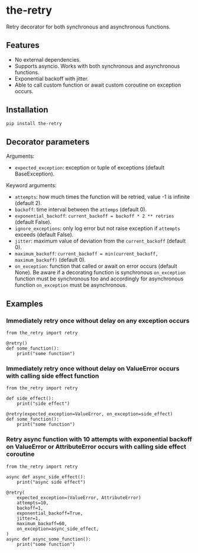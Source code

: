 # the-retry

Retry decorator for both synchronous and asynchronous functions.

## Features

- No external dependencies.
- Supports asyncio. Works with both synchronous and asynchronous functions.
- Exponential backoff with jitter.
- Able to call custom function or await custom coroutine on exception occurs.

## Installation

```bash
pip install the-retry
```

## Decorator parameters

Arguments:

- `expected_exception`:
    exception or tuple of exceptions (default BaseException).

Keyword arguments:

- `attempts`:
    how much times the function will be retried, value -1 is infinite (default 2).
- `backoff`:
    time interval between the `attemps` (default 0).
- `exponential_backoff`:
    `current_backoff = backoff * 2 ** retries` (default False).
- `ignore_exceptions`:
    only log error but not raise exception if `attempts` exceeds (default False).
- `jitter`:
    maximum value of deviation from the `current_backoff` (default 0).
- `maximum_backoff`:
    `current_backoff = min(current_backoff, maximum_backoff)` (default 0).
- `on_exception`:
    function that called or await on error occurs (default None).
    Be aware if a decorating function is synchronous `on_exception` function must be
    synchronous too and accordingly for asynchronous function `on_exception` must be
    asynchronous.

## Examples

### Immediately retry once without delay on any exception occurs

```python3
from the_retry import retry

@retry()
def some_function():
    print("some function")
```

### Immediately retry once without delay on ValueError occurs with calling side effect function

```python3
from the_retry import retry

def side_effect():
    print("side effect")

@retry(expected_exception=ValueError, on_exception=side_effect)
def some_function():
    print("some function")

```

### Retry async function with 10 attempts with exponential backoff on ValueError or AttributeError occurs with calling side effect coroutine

```python3
from the_retry import retry

async def async_side_effect():
    print("async side effect")

@retry(
    expected_exception=(ValueError, AttributeError)
    attempts=10,
    backoff=1,
    exponential_backoff=True,
    jitter=1,
    maximum_backoff=60,
    on_exception=async_side_effect,
)
async def async_some_function():
    print("some function")
```
